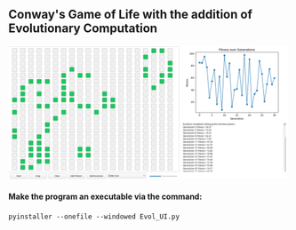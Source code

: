## Conway's Game of Life with the addition of Evolutionary Computation


<img src="final_img.png">

#### Make the program an executable via the command:

`pyinstaller --onefile --windowed Evol_UI.py `
